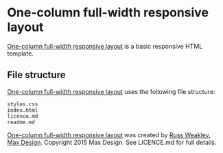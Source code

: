 # One-column full-width responsive layout

[One-column full-width responsive layout](https://github.com/russmaxdesign/example-layout-one-full) is a basic responsive HTML template.

## File structure

[One-column full-width responsive layout](https://github.com/russmaxdesign/example-layout-one-full) uses the following file structure:

	styles.css
	index.html
	licence.md
	readme.md

[One-column full-width responsive layout](https://github.com/russmaxdesign/example-layout-one-full) was created by [Russ Weakley](https://twitter.com/russmaxdesign), [Max Design](http://maxdesign.com.au/). Copyright 2015 Max Design. See LICENCE.md for full details.